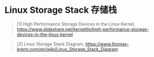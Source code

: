 # Linux Storage Stack 存储栈


> [1] High Performance Storage Devices in the Linux Kernel, https://www.slideshare.net/kerneltlv/high-performance-storage-devices-in-the-linux-kernel

> [2] Linux Storage Stack Diagram, https://www.thomas-krenn.com/en/wiki/Linux_Storage_Stack_Diagram